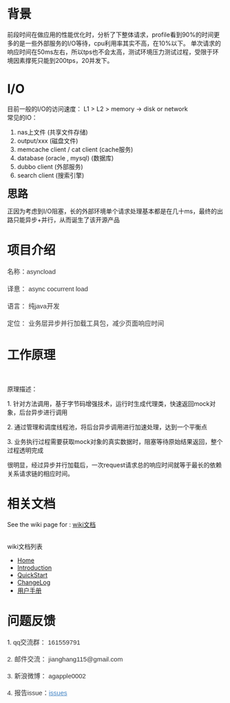 <h1>背景</h1>

<p>   前段时间在做应用的性能优化时，分析了下整体请求，profile看到90%的时间更多的是一些外部服务的I/O等待，cpu利用率其实不高，在10%以下。 单次请求的响应时间在50ms左右，所以tps也不会太高，测试环境压力测试过程，受限于环境因素撑死只能到200tps，20并发下。</p>

<p> </p>

<h1>I/O</h1>

<div>目前一般的I/O的访问速度： L1 &gt; L2 &gt; memory -&gt; disk or network</div>

<div> </div>

<div>常见的IO： </div>

<div><ol> 
<li>nas上文件 (共享文件存储)</li>

<li>output/xxx (磁盘文件)</li>

<li>memcache client /  cat client  (cache服务)</li>

<li>database (oracle , mysql)  (数据库)</li>

<li>dubbo client  (外部服务)</li>

<li>search client (搜索引擎)</li>

</ol></div>

<p><span style="font-size: 24px; font-weight: bold;">思路</span></p>

<p> </p>
<p>正因为考虑到I/O阻塞，长的外部环境单个请求处理基本都是在几十ms，最终的出路只能异步+并行，从而诞生了该开源产品</P>

<h1>项目介绍</h1>
<p style="margin-top: 15px; margin-bottom: 15px; color: #333333; font-family: Helvetica, arial, freesans, clean, sans-serif; font-size: 15px; line-height: 25px;">名称：asyncload </p>
<p style="margin-top: 15px; margin-bottom: 15px; color: #333333; font-family: Helvetica, arial, freesans, clean, sans-serif; font-size: 15px; line-height: 25px;">译意： async cocurrent load</p>
<p style="margin-top: 15px; margin-bottom: 15px; color: #333333; font-family: Helvetica, arial, freesans, clean, sans-serif; font-size: 15px; line-height: 25px;">语言： 纯java开发</p>
<p style="margin-top: 15px; margin-bottom: 15px; color: #333333; font-family: Helvetica, arial, freesans, clean, sans-serif; font-size: 15px; line-height: 25px;">定位： 业务层异步并行加载工具包，减少页面响应时间</p>
<p> </p>

<h1>工作原理</h1>
<p><br><img src="http://dl.iteye.com/upload/attachment/423274/bc5877e7-a673-32e3-b8d9-e4f8236d8f11.png" alt=""></p>
<p>原理描述：</p>
<p>1.   针对方法调用，基于字节码增强技术，运行时生成代理类，快速返回mock对象，后台异步进行调用</p>
<p>2.   通过管理和调度线程池，将后台异步调用进行加速处理，达到一个平衡点</p>
<p>3.   业务执行过程需要获取mock对象的真实数据时，阻塞等待原始结果返回，整个过程透明完成</p>

<p>很明显，经过异步并行加载后，一次request请求总的响应时间就等于最长的依赖关系请求链的相应时间。 </p>

<h1>相关文档</h1>

See the wiki page for : <a href="https://github.com/alibaba/canal/wiki" >wiki文档</href>

<br/><a name="table-of-contents" class="anchor" href="#table-of-contents">
<span class="mini-icon mini-icon-link"></span></a>wiki文档列表</h3>
<ul>
<li><a class="internal present" href="https://github.com/alibaba/asyncload/wiki/Home">Home</a></li>
<li><a class="internal present" href="https://github.com/alibaba/asyncload/wiki/Introduction">Introduction</a></li>
<li><a class="internal present" href="https://github.com/alibaba/asyncload/wiki/QuickStart">QuickStart</a></li>
<li><a class="internal present" href="https://github.com/alibaba/asyncload/wiki/ChangeLog">ChangeLog</a></li>
<li><a class="internal present" href="https://github.com/alibaba/asyncload/wiki/用户手册">用户手册</a></li>
</ul>

<p> </p>
<h1>问题反馈</h1>
<p>1.  <span style="color: #333333; font-family: Helvetica, arial, freesans, clean, sans-serif; font-size: 15px; line-height: 25px;">qq交流群： 161559791</span></p>
<p><span style="color: #333333; font-family: Helvetica, arial, freesans, clean, sans-serif; font-size: 15px; line-height: 25px;">2.  </span><span style="color: #333333; font-family: Helvetica, arial, freesans, clean, sans-serif; font-size: 15px; line-height: 25px;">邮件交流： jianghang115@gmail.com</span></p>
<p><span style="color: #333333; font-family: Helvetica, arial, freesans, clean, sans-serif; font-size: 15px; line-height: 25px;">3.  </span><span style="color: #333333; font-family: Helvetica, arial, freesans, clean, sans-serif; font-size: 15px; line-height: 25px;">新浪微博： agapple0002</span></p>
<p><span style="color: #333333; font-family: Helvetica, arial, freesans, clean, sans-serif; font-size: 15px; line-height: 25px;">4.  </span><span style="color: #333333; font-family: Helvetica, arial, freesans, clean, sans-serif; font-size: 15px; line-height: 25px;">报告issue：</span><a href="https://github.com/alibaba/asyncload/issues" style="color: #4183c4; font-family: Helvetica, arial, freesans, clean, sans-serif; font-size: 15px; line-height: 25px;">issues</a></p>
<p> </p>
</div>
